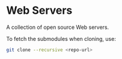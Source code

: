 # Web Servers

A collection of open source Web servers.

To fetch the submodules when cloning, use:

~~~ sh
git clone --recursive <repo-url>
~~~
